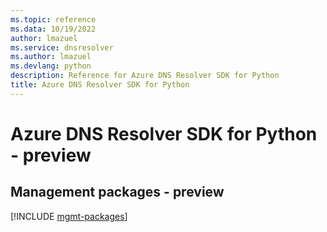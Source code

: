 ```yaml
---
ms.topic: reference
ms.data: 10/19/2022
author: lmazuel
ms.service: dnsresolver
ms.author: lmazuel
ms.devlang: python
description: Reference for Azure DNS Resolver SDK for Python
title: Azure DNS Resolver SDK for Python
---
```

# Azure DNS Resolver SDK for Python - preview

## Management packages - preview
[!INCLUDE [mgmt-packages](dns-resolver-mgmt-index.md)]